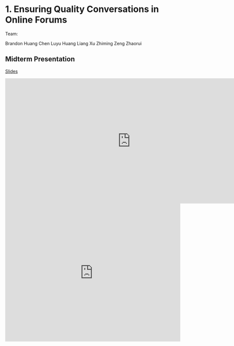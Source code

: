 # 1. Ensuring Quality Conversations in Online Forums

Team:

Brandon Huang
Chen Luyu
Huang Liang
Xu Zhiming
Zeng Zhaorui

## Midterm Presentation

[Slides](midterm/1.pptx)

<center><iframe src="http://docs.google.com/gview?url=http://courses.d2l.ai/berkeley-stat-157/projects/midterm/1.pptx&embedded=true"
    style="width:800px; height:400px;" frameborder="0"></iframe></center>

<center><iframe width="560" height="441" src="https://www.youtube.com/embed/wvt4EfIs4oc" frameborder="0" allowfullscreen></iframe></center>
